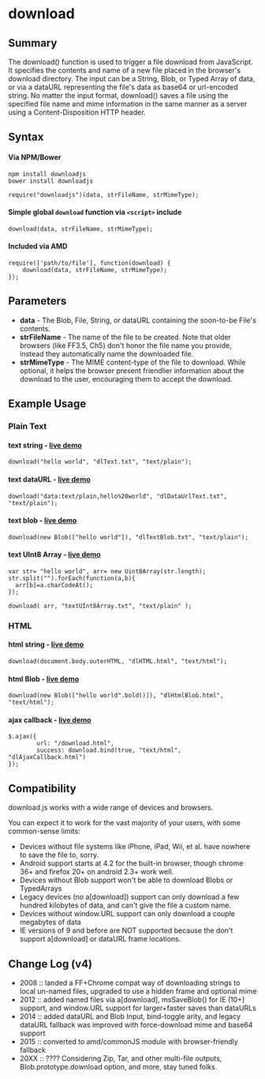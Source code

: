 download
========

Summary
---------
The download() function is used to trigger a file download from JavaScript. It specifies the contents and name of a new file placed in the browser's download directory. The input can be a String, Blob, or Typed Array of data, or via a dataURL representing the file's data as base64 or url-encoded string. No matter the input format, download() saves a file using the specified file name and mime information in the same manner as a server using a Content-Disposition HTTP header.

Syntax
---------

#### Via NPM/Bower 
`npm install downloadjs`  
`bower install downloadjs`

`require("downloadjs")(data, strFileName, strMimeType);`

#### Simple global `download` function via `<script>` include
    download(data, strFileName, strMimeType);

#### Included via AMD
    require(['path/to/file'], function(download) {
        download(data, strFileName, strMimeType);
    });


Parameters
---------
* **data** - The Blob, File, String, or dataURL containing the soon-to-be File's contents.
* **strFileName** - The name of the file to be created. Note that older browsers (like FF3.5, Ch5) don't honor the file name you provide, instead they automatically name the downloaded file.
* **strMimeType** - The MIME content-type of the file to download. While optional, it helps the browser present friendlier information about the download to the user, encouraging them to accept the download.



Example Usage
---------


### Plain Text
#### text string  -  [live demo](http://pagedemos.com/sxks39b72aqb/1)
    download("hello world", "dlText.txt", "text/plain");


#### text dataURL  -  [live demo](http://pagedemos.com/sxks39b72aqb/2)
    download("data:text/plain,hello%20world", "dlDataUrlText.txt", "text/plain");

#### text blob  -  [live demo](http://pagedemos.com/sxks39b72aqb/3)
    download(new Blob(["hello world"]), "dlTextBlob.txt", "text/plain");

#### text UInt8 Array -  [live demo](http://pagedemos.com/sxks39b72aqb/4)
    var str= "hello world",	arr= new Uint8Array(str.length);
    str.split("").forEach(function(a,b){
   	  arr[b]=a.charCodeAt();
    });

    download( arr, "textUInt8Array.txt", "text/plain" );

### HTML
#### html string -  [live demo](http://pagedemos.com/sxks39b72aqb/5)
    download(document.body.outerHTML, "dlHTML.html", "text/html");

#### html Blob -  [live demo](http://pagedemos.com/sxks39b72aqb/6)
    download(new Blob(["hello world".bold()]), "dlHtmlBlob.html", "text/html");

#### ajax callback -  [live demo](http://pagedemos.com/sxks39b72aqb/7)
    $.ajax({
    		url: "/download.html",
    		success: download.bind(true, "text/html", "dlAjaxCallback.html")
    });



Compatibility
---------
download.js works with a wide range of devices and browsers.

You can expect it to work for the vast majority of your users, with some common-sense limits:

* Devices without file systems like iPhone, iPad, Wii, et al. have nowhere to save the file to, sorry.
* Android support starts at 4.2 for the built-in browser, though chrome 36+ and firefox 20+ on android 2.3+ work well.
* Devices without Blob support won't be able to download Blobs or TypedArrays
* Legacy devices (no a[download]) support can only download a few hundred kilobytes of data, and can't give the file a custom name.
* Devices without window.URL support can only download a couple megabytes of data
* IE versions of 9 and before are NOT supported because the don't support a[download] or dataURL frame locations.


Change Log (v4)
---------
* 2008 :: landed a FF+Chrome compat way of downloading strings to local un-named files, upgraded to use a hidden frame and optional mime
* 2012 :: added named files via a[download], msSaveBlob() for IE (10+) support, and window.URL support for larger+faster saves than dataURLs
* 2014 :: added dataURL and Blob Input, bind-toggle arity, and legacy dataURL fallback was improved with force-download mime and base64 support
* 2015 :: converted to amd/commonJS module with browser-friendly fallback
* 20XX :: ???? Considering Zip, Tar, and other multi-file outputs, Blob.prototype.download option, and more, stay tuned folks.
